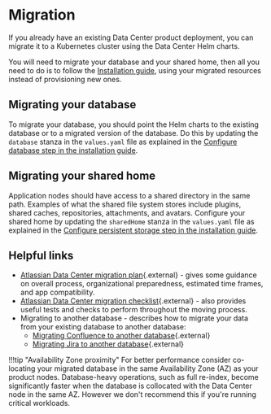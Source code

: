 # Migration

If you already have an existing Data Center product deployment, you can migrate it to a Kubernetes cluster using the Data Center Helm charts. 

You will need to migrate your database and your shared home, then all you need to do is to follow the [Installation guide](INSTALLATION.md), using your migrated resources instead of provisioning new ones.

## Migrating your database

To migrate your database, you should point the Helm charts to the existing database or to a migrated version of the database. Do this by updating the `database` stanza in the `values.yaml` file as explained in the [Configure database step in the installation guide](INSTALLATION.md#3-configure-database).

## Migrating your shared home

Application nodes should have access to a shared directory in the same path. Examples of what the shared file system stores include plugins, shared caches, repositories, attachments, and avatars. Configure your shared home by updating the `sharedHome` stanza in the `values.yaml` file as explained in the [Configure persistent storage step in the installation guide](INSTALLATION.md#5-configure-persistent-storage).

## Helpful links

* [Atlassian Data Center migration plan](https://confluence.atlassian.com/enterprise/atlassian-data-center-migration-plan-935363952.html){.external} - gives some guidance on overall process, organizational preparedness, estimated time frames, and app compatibility. 
* [Atlassian Data Center migration checklist](https://confluence.atlassian.com/enterprise/atlassian-data-center-migration-checklist-935383667.html){.external} - also provides useful tests and checks to perform throughout the moving process.
* Migrating to another database - describes how to migrate your data from your existing database to another database:
    * [Migrating Confluence to another database](https://confluence.atlassian.com/doc/migrating-to-another-database-148867.html){.external}
    * [Migrating Jira to another database](https://confluence.atlassian.com/adminjiraserver/switching-databases-938846867.html){.external} 

!!!tip "Availability Zone proximity"
    For better performance consider co-locating your migrated database in the same Availability Zone (AZ) as your product nodes. Database-heavy operations, such as full re-index, become significantly faster when the database is collocated with the Data Center node in the same AZ. However we don't recommend this if you're running critical workloads.
